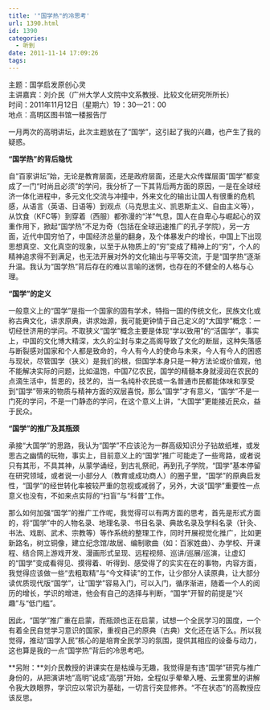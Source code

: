 ```yaml
---
title: '"国学热"的冷思考'
url: 1390.html
id: 1390
categories:
  - 听到
date: 2011-11-14 17:09:26
tags:
---
```


主题：国学启发原创心灵  
主讲嘉宾：刘介民（广州大学人文院中文系教授、比较文化研究所所长）  
时间：2011年11月12日（星期六）19：30—21：00  
地点：高明区图书馆一楼报告厅  
  
一月两次的高明讲坛，此次主题放在了“国学”，这引起了我的兴趣，也产生了我的疑惑。  
  
**“国学热”的背后隐忧**  
  
自“百家讲坛”始，无论是教育层面，还是政府层面，还是大众传媒层面“国学”都变成了一门“时尚且必须”的学问，我分析了一下其背后两方面的原因，一是在全球经济一体化进程中，多元文化交流与冲撞中，外来文化的输出让国人有很重的危机感，从语言（英语、日语等）到观点（马克思主义、凯恩斯主义、自由主义等），从饮食（KFC等）到穿着（西服）都弥漫的“洋”气息，国人在自卑心与崛起心的双重作用下，掀起“国学热”不足为奇（包括在全球迅速推广的孔子学院），另一方面，近代中国穷怕了，中国经济总量的翻身，及个体暴发户的增长，中国上下出现思想真空、文化真空的现象，以至于从物质上的“穷”变成了精神上的“穷”，个人的精神追求得不到满足，也无法开展对外的文化输出与平等交流，于是“国学热”逐渐升温。我认为“国学热”背后存在的难以言喻的迷惘，也存在的不健全的人格与心理。  
  
**“国学”的定义**  
  
一般意义上的“国学”是指一个国家的固有学术，特指一国的传统文化，民族文化或称古典文化，讲求原典，讲求始源，我可能更钟情于自己定义的“大国学”概念：一切经世济用的学问。不取狭义“国学”概念主要是体现“学以致用”的“活国学”，事实上，中国的文化博大精深，太久的尘封与束之高阁导致了文化的断层，这种失落感与断裂感对国家和个人都是致命的，今人有今人的使命与未来，今人有今人的困惑与现状，尽管国学（狭义）是我们的根，但国学本身只是一种方法论或价值观，他不能解决实际的问题，比如温饱，中国7亿农民，国学的精髓本身就浸润在农民的点滴生活中，哲思的，技艺的，当一名纯朴农民或一名普通市民都能体味和享受到“国学”带来的物质与精神方面的双层喜悦，那么“国学”才有意义，“国学”不是一门死的学问，不是一门静态的学问，在这个意义上讲，“大国学”更能接近民众，益于民众。  
  
**“国学”的推广及其瓶颈**  
  
承接“大国学”的思路，我认为“国学”不应该沦为一群高级知识分子钻故纸堆，或发思古之幽情的玩物，事实上，目前意义上的“国学”推广可能走了一些弯路，或者说只有其形，不具其神，从蒙学诵经，到古礼祭祀，再到孔子学院，“国学”基本停留在研究领域，或者说一小部分人（教育或成功商人）的圈子里，“国学”的原典启发性，“国学”的经世转化率被较严重的忽视或减弱了，另外，大谈“国学”重要性一点意义也没有，不如来点实际的“扫盲”与“科普”工作。  
  
那么如何加强“国学”的推广工作呢，我觉得可以有两方面的思考，首先是形式方面的，将“国学”中的人物名录、地理名录、书目名录、典故名录及学科名录（针灸、书法、戏剧、武术、宗教等）等作系统的整理工作，同时开展视觉化推广，比如更新路名，树立铜像，建立纪念馆/故居、编制歌曲（如：百家姓曲）、办学校、开课程、结合网上游戏开发、漫画形式呈现、远程视频、巡讲/巡展/巡演，让虚幻的“国学”变成看得见、摸得着、听得到、感受得了的实实在在的事物，内容方面，我觉得应该做一些“去粗取精”与“今文释读”的工作，让少部分人读原典，让大部分读优质现代版“国学”，让“国学”容易入门，可以入门，循序渐进，随着一个人的阅历的增长，学识的增进，他会有自己的选择与判断，“国学”开智的前提是“兴趣”与“低门槛”。  
  
因此，“国学”推广重在启蒙，而瓶颈也正在启蒙，试想一个全民学习的国度，一个有着全民自觉学习意识的国家，重视自己的原典（古典）文化还在话下么。所以我觉得，推动“国学入民”核心的是培育全民学习的氛围，提供其相应的设备与动力，这也算是我的一点“国学热”背后的冷思考吧。  
  
**另附：**刘介民教授的讲课实在是枯燥与无趣，我觉得是有违“国学”研究与推广身份的，从把演讲地“高明”说成“高朋”开始，全程似乎晕晕入睡、云里雾里的讲解令我大跌眼界，学识应以常识为基础，一切言行突显修养。“不在状态”的高教授应该反思。
